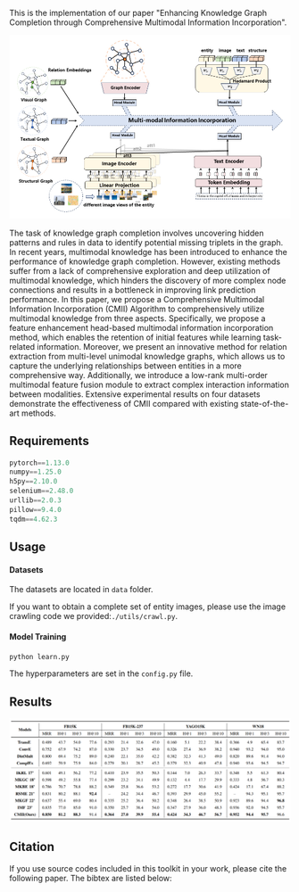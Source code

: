 
This is the implementation of our paper "Enhancing Knowledge Graph Completion through Comprehensive Multimodal Information Incorporation".

![CMII](./resource/CMII.png)

The task of knowledge graph completion involves uncovering hidden patterns and rules in data to identify potential missing triplets in the graph. In recent years, multimodal knowledge has been introduced to enhance the performance of knowledge graph completion. However, existing methods suffer from a lack of comprehensive exploration and deep utilization of multimodal knowledge, which hinders the discovery of more complex node connections and results in a bottleneck in improving link prediction performance. In this paper, we propose a Comprehensive Multimodal Information Incorporation (CMII) Algorithm to comprehensively utilize multimodal knowledge from three aspects. Specifically, we propose a feature enhancement head-based multimodal information incorporation method, which enables the retention of initial features while learning task-related information. Moreover, we present an innovative method for relation extraction from multi-level unimodal knowledge graphs, which allows us to capture the underlying relationships between entities in a more comprehensive way. Additionally, we introduce a low-rank multi-order multimodal feature fusion module to extract complex interaction information between modalities. Extensive experimental results on four datasets demonstrate the effectiveness of CMII compared with existing state-of-the-art methods.


## Requirements

```python
pytorch==1.13.0
numpy==1.25.0
h5py==2.10.0
selenium==2.48.0
urllib==2.0.3
pillow==9.4.0
tqdm==4.62.3
```

## Usage

#### Datasets

The datasets are located in `data` folder.

If you want to obtain a complete set of entity images, please use the image crawling code we provided:`./utils/crawl.py`.

#### Model Training

```python
python learn.py
```

The hyperparameters are set in the `config.py` file.


## Results

![](./resource/results.png " Evaluation results of the link prediction on FB15K, FB15K-237, YAGO15K, and WN18 datasets. The first four methods are monomodal KG representation methods, and the latter six are multimodal KG representation methods. The best scores are in bold.")


## Citation

If you use source codes included in this toolkit in your work, please cite the following paper. The bibtex are listed below:

